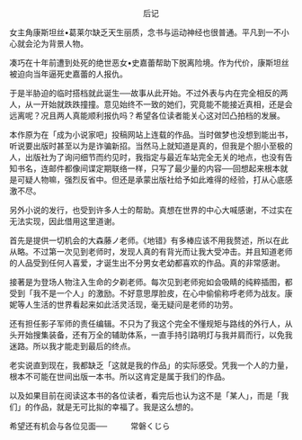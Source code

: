 <p align="center">后记</p>

女主角康斯坦丝•葛莱尔缺乏天生丽质，念书与运动神经也很普通。平凡到一不小心就会沦为背景人物。

凑巧在十年前遭到处死的绝世恶女•史嘉蕾帮助下脱离险境。作为代价，康斯坦丝被迫向当年逼死史嘉蕾的人报仇。

于是半胁迫的临时搭档就此诞生──故事从此开始。不过外表与内在完全相反的两人，从一开始就跌跌撞撞。意见始终不一致的她们，究竟能不能接近真相，还是会远离呢？况且两人真能顺利报仇吗？希望各位读者能关心这对凹凸拍档的发展。

本作原为在「成为小说家吧」投稿网站上连载的作品。当时做梦也没想到能出书，听说要出版时甚至以为是诈骗新招。当然马上就知道是真的，但我是个胆小至极的人，出版社为了询问细节而约见时，我指定与最近车站完全无关的地点，也没有告知书名，连邮件都像间谍定期联络一样，只写了最少量的内容──回想起来根本就是可疑人物嘛，强烈反省中。但还是承蒙出版社给予如此难得的经验，打从心底感激不尽。

另外小说的发行，也受到许多人士的帮助。真想在世界的中心大喊感谢，不过实在无法实现，因此借用这里道谢。

首先是提供一切机会的大森藤ノ老师。《地错》有多棒应该不用我赘述，所以在此从略。不过第一次见到老师时，发现人真的有背光而让我大受冲击。并且知道老师的人品受到任何人喜爱，才诞生出不分男女老幼都喜欢的作品。真的非常感谢。

接著是为登场人物注入生命的夕剃老师。每次见到老师宛如会吸睛的纯粹插图，都受到「我不是一个人」的激励。不好意思厚脸皮，在心中偷偷称呼老师为战友。康妮等人生活的世界看起来如此活灵活现，毫无疑问是老师的功劳。

还有担任影子军师的责任编辑。不只为了我这个完全不懂规矩与路线的外行人，从头开始搜集装备，还有万全的辅助体系，一直手持引路明灯与我并肩而行，以免我迷路。所以我才能走到最后的终点。

老实说直到现在，我都缺乏「这就是我的作品」的实际感受。凭我一个人的力量，根本不可能在世间出版一本书。所以这肯定是属于我们的作品。

以及如果目前在阅读这本书的各位读者，看完后也认为这不是「某人」，而是「我们」的作品，就是无可比拟的幸福了。我是这么想的。

希望还有机会与各位见面──　　　常磐くじら

